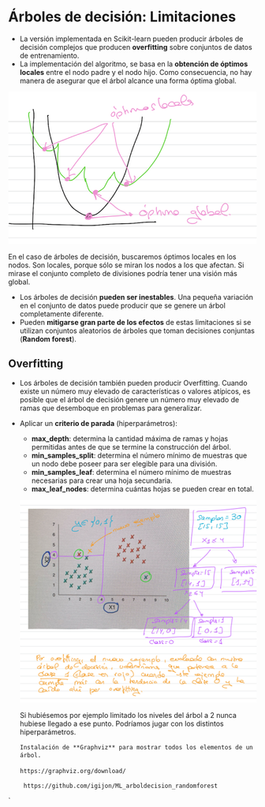 # Árboles de decisión: Limitaciones

- La versión implementada en Scikit-learn pueden producir árboles de decisión complejos que producen **overfitting** sobre conjuntos de datos de entrenamiento.
- La implementación del algoritmo, se basa en la **obtención de óptimos locales** entre el nodo padre y el nodo hijo. Como consecuencia, no hay manera de asegurar que el árbol alcance una forma óptima global. 

![alt text](image-8.png)

En el caso de árboles de decisión, buscaremos óptimos locales en los nodos. Son locales, porque sólo se miran los nodos a los que afectan. Si mirase el conjunto completo de divisiones podría tener una visión más global.

- Los árboles de decisión **pueden ser inestables**. Una pequeña variación en el conjunto de datos puede producir que se genere un árbol completamente diferente.
- Pueden **mitigarse gran parte de los efectos** de estas limitaciones si se utilizan conjuntos aleatorios de árboles que toman decisiones conjuntas (**Random forest**).

## Overfitting

- Los árboles de decisión también pueden producir Overfitting. Cuando existe un número muy elevado de características o valores atípicos, es posible que el árbol de decisión genere un número muy elevado de ramas que desemboque en problemas para generalizar.
- Aplicar un **criterio de parada** (hiperparámetros):
  - **max_depth**: determina la cantidad máxima de ramas y hojas permitidas antes de que se termine la construcción del árbol.
  - **min_samples_split**: determina el número mínimo de muestras que un nodo debe poseer para ser elegible para una división.
  - **min_samples_leaf**: determina el número mínimo de muestras necesarias para crear una hoja secundaria.
  - **max_leaf_nodes**: determina cuántas hojas se pueden crear en total.
  
  ![alt text](image-9.png)
   
   Si hubiésemos por ejemplo limitado los niveles del árbol a 2 nunca hubiese llegado a ese punto. Podríamos jugar con los distintos hiperparámetros.

   ```{note}
   Instalación de **Graphviz** para mostrar todos los elementos de un árbol.

   https://graphviz.org/download/
   ```

  ```{note}
   https://github.com/igijon/ML_arboldecision_randomforest
  ```
`